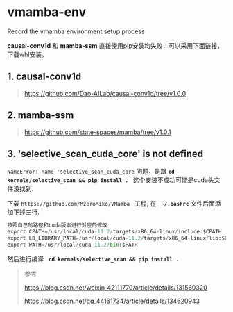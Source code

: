 # vmamba-env
Record the vmamba environment setup process

**causal-conv1d** 和 **mamba-ssm** 直接使用pip安装均失败，可以采用下面链接，下载whl安装。
## 1. causal-conv1d
> https://github.com/Dao-AILab/causal-conv1d/tree/v1.0.0
## 2. mamba-ssm

> https://github.com/state-spaces/mamba/tree/v1.0.1
## 3. 'selective_scan_cuda_core' is not defined
` NameError: name 'selective_scan_cuda_core ` 问题，是跟   **`cd kernels/selective_scan && pip install . `** 这个安装不成功可能是cuda头文件没找到.

下载 `https://github.com/MzeroMiko/VMamba ` 工程, 在 **` ~/.bashrc`** 文件后面添加下述三行.
```python
按照自己的路径和cuda版本进行对应的修改
export CPATH=/usr/local/cuda-11.2/targets/x86_64-linux/include:$CPATH
export LD_LIBRARY_PATH=/usr/local/cuda-11.2/targets/x86_64-linux/lib:$LD_LIBRARY_PATH
export PATH=/usr/local/cuda-11.2/bin:$PATH
```
然后进行编译
**` cd kernels/selective_scan && pip install .`** 

> 参考
> 
> https://blog.csdn.net/weixin_42111770/article/details/131560320
>
> https://blog.csdn.net/qq_44161734/article/details/134620943
